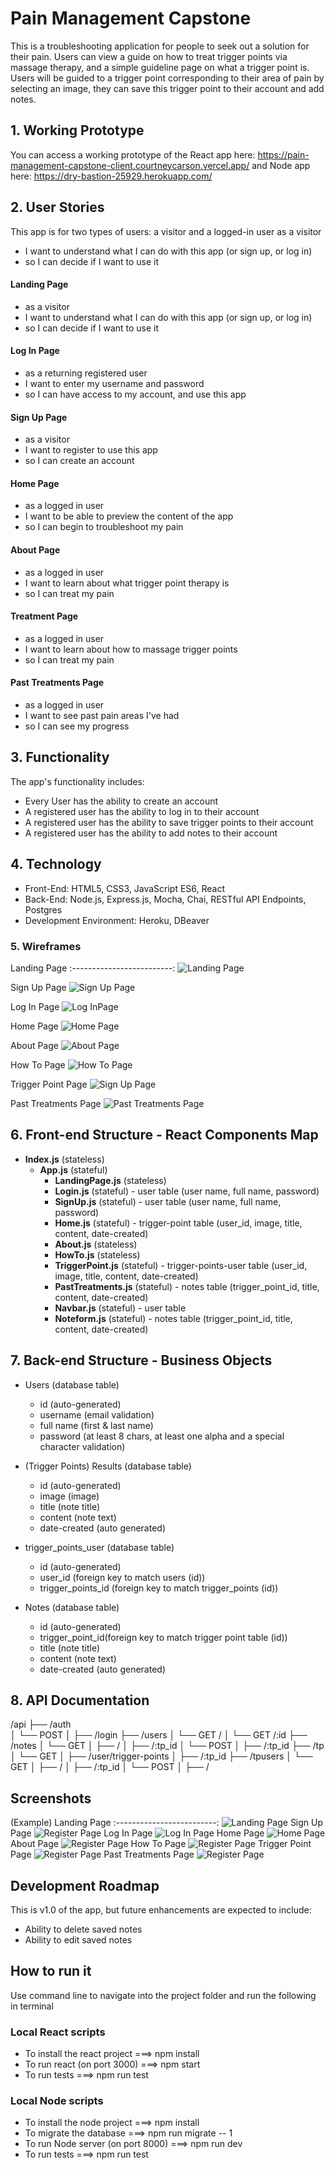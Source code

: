 # Pain Management Capstone 
This is a troubleshooting application for people to seek out a solution for their pain. Users can view a guide on how to treat trigger points via massage therapy, and a simple guideline page on what a trigger point is. Users will be guided to a trigger point corresponding to their area of pain by selecting an image, they can save this trigger point to their account and add notes. 


## 1. Working Prototype 
You can access a working prototype of the React app here: https://pain-management-capstone-client.courtneycarson.vercel.app/ and Node app here: https://dry-bastion-25929.herokuapp.com/


## 2. User Stories 
This app is for two types of users: a visitor and a logged-in user
  as a visitor
* I want to understand what I can do with this app (or sign up, or log in)
* so I can decide if I want to use it

#### Landing Page
* as a visitor
* I want to understand what I can do with this app (or sign up, or log in)
* so I can decide if I want to use it

####  Log In Page
* as a returning registered user
* I want to enter my username and password
* so I can have access to my account, and use this app

####  Sign Up Page
* as a visitor
* I want to register to use this app  
* so I can create an account

####  Home Page
* as a logged in user
* I want to be able to preview the content of the app
* so I can begin to troubleshoot my pain 

####  About Page
* as a logged in user
* I want to learn about what trigger point therapy is
* so I can treat my pain

#### Treatment Page
* as a logged in user
* I want to learn about how to massage trigger points
* so I can treat my pain

#### Past Treatments Page
* as a logged in user
* I want to see past pain areas I've had
* so I can see my progress 








## 3. Functionality 
The app's functionality includes:
* Every User has the ability to create an account
* A registered user has the ability to log in to their account
* A registered user has the ability to save trigger points to their account
* A registered user has the ability to add notes to their account

## 4. Technology 
* Front-End: HTML5, CSS3, JavaScript ES6, React
* Back-End: Node.js, Express.js, Mocha, Chai, RESTful API Endpoints, Postgres
* Development Environment: Heroku, DBeaver

### 5. Wireframes
Landing Page
:-------------------------:
![Landing Page](/github-images/wireframes/landing.png)

Sign Up Page
![Sign Up Page](/github-images/wireframes/sign-up.png)

Log In Page
![Log InPage](/github-images/wireframes/log-in.png)

Home Page
![Home Page](/github-images/wireframes/home.png)

About Page
![About Page](/github-images/wireframes/about.png)

How To Page
![How To Page](/github-images/wireframes/how-to.png)

Trigger Point Page
![Sign Up Page](/github-images/wireframes/trigger-point.png)

Past Treatments Page
![Past Treatments Page](/github-images/wireframes/past-treatments.png)

## 6. Front-end Structure - React Components Map 
* __Index.js__ (stateless)
    * __App.js__ (stateful)
        * __LandingPage.js__ (stateless) 
        * __Login.js__ (stateful) - user table (user name, full name, password)
        * __SignUp.js__ (stateful) - user table (user name, full name, password)
        * __Home.js__ (stateful) - trigger-point table (user_id, image,   title, content, date-created)
        * __About.js__ (stateless) 
        * __HowTo.js__ (stateless) 
        * __TriggerPoint.js__ (stateful) - trigger-points-user table (user_id, image, title, content, date-created)
        * __PastTreatments.js__ (stateful) - notes table (trigger_point_id, title, content, date-created)
        * __Navbar.js__ (stateful) - user table
        * __Noteform.js__ (stateful) - notes table (trigger_point_id, title, content, date-created)



## 7. Back-end Structure - Business Objects 
*  Users (database table)
    * id (auto-generated)
    * username (email validation)
    * full name (first & last name)
    * password (at least 8 chars, at least one alpha and a special character validation)

*  (Trigger Points) Results (database table)
    * id (auto-generated)
    * image (image)
    * title (note title)
    * content (note text)
    * date-created (auto generated)

*  trigger_points_user (database table)
    * id (auto-generated)
    * user_id (foreign key to match users (id))
    * trigger_points_id (foreign key to match trigger_points (id))

*  Notes (database table)
    * id (auto-generated)
    * trigger_point_id(foreign key to match trigger point table (id))
    * title (note title)
    * content (note text)
    * date-created (auto generated)

## 8. API Documentation 
/api
├── /auth    
│   └── POST
│       ├── /login
├── /users
│   └── GET /
│   └── GET /:id
├── /notes
│   └── GET
│       ├── /
│       ├── /:tp_id
│   └── POST
│       ├── /:tp_id
├── /tp
│   └── GET
│       ├── /user/trigger-points
│       ├── /:tp_id 
├── /tpusers
│   └── GET
│       ├── /
│       ├── /:tp_id
│   └── POST
│       ├── /


## Screenshots 
(Example) Landing Page
:-------------------------:
![Landing Page](/github-images/screenshots/landing.png)
Sign Up Page
![Register Page](/github-images/screenshots/sign-up.png)
Log In Page
![Log In Page](/github-images/screenshots/log-in.png)
Home Page
![Home Page](/github-images/screenshots/home.png)
About Page
![Register Page](/github-images/screenshots/about.png)
How To Page
![Register Page](/github-images/screenshots/how-to.png)
Trigger Point Page
![Register Page](/github-images/screenshots/trigger-point.png)
Past Treatments Page
![Register Page](/github-images/screenshots/past-treatments.png)




## Development Roadmap 
This is v1.0 of the app, but future enhancements are expected to include:
* Ability to delete saved notes
* Ability to edit saved notes 

## How to run it 
Use command line to navigate into the project folder and run the following in terminal

### Local React scripts
* To install the react project ===> npm install
* To run react (on port 3000) ===> npm start
* To run tests ===> npm run test

### Local Node scripts
* To install the node project ===> npm install
* To migrate the database ===> npm run migrate -- 1
* To run Node server (on port 8000) ===> npm run dev
* To run tests ===> npm run test